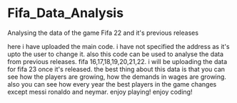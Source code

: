 # Fifa_Data_Analysis
Analysing the data of the game Fifa 22 and it's previous releases

here i have uploaded the main code. i have not specified the address as it's upto the user to change it.
also this code can be used to analyse the data from previous releases. fifa 16,17,18,19,20,21,22.
i will be uploading the data for fifa 23 once it's released.
the best thing about this data is that you can see how the players are growing, how the demands in wages are growing.
also you can see how every year the best players in the game changes except messi ronaldo and neymar.
enjoy playing! enjoy coding!
